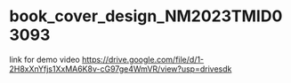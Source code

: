 # book_cover_design_NM2023TMID03093
link for demo video
https://drive.google.com/file/d/1-2H8xXnYfjs1XxMA6K8v-cG97ge4WmVR/view?usp=drivesdk
